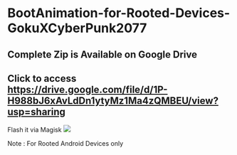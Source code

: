 # BootAnimation-for-Rooted-Devices-GokuXCyberPunk2077
## Complete Zip is Available on Google Drive
## Click to access https://drive.google.com/file/d/1P-H988bJ6xAvLdDn1ytyMz1Ma4zQMBEU/view?usp=sharing

Flash it via Magisk
<img src="https://drive.google.com/file/d/12v91NLibEId_Byfq9lTsR_mA2i8sTfJH/view?usp=sharing">


Note : For Rooted Android Devices only

